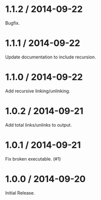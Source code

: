 1.1.2 / 2014-09-22
==================

Bugfix.

1.1.1 / 2014-09-22
==================

Update documentation to include recursion.

1.1.0 / 2014-09-22
==================

Add recursive linking/unlinking.

1.0.2 / 2014-09-21
==================

Add total links/unlinks to output.

1.0.1 / 2014-09-21
==================

Fix broken executable. (#1)

1.0.0 / 2014-09-20
==================

Initial Release.
